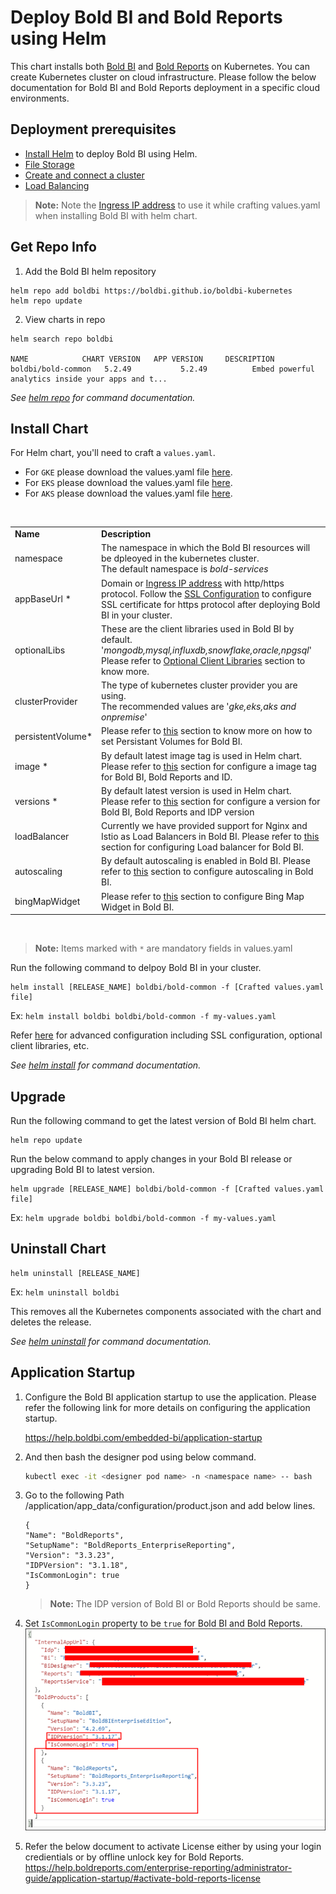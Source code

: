 # Deploy Bold BI and Bold Reports using Helm

This chart installs both [Bold BI](https://www.boldbi.com/) and [Bold Reports](https://www.boldreports.com/) on Kubernetes. You can create Kubernetes cluster on cloud infrastructure. Please follow the below documentation for Bold BI and Bold Reports deployment in a specific cloud environments.
    
## Deployment prerequisites

* [Install Helm](https://helm.sh/docs/intro/install/) to deploy Bold BI using Helm.
* [File Storage](/helm/docs/pre-requisites.md#file-storage)
* [Create and connect a cluster](/helm/docs/pre-requisites.md#create-a-cluster)
* [Load Balancing](/helm/docs/pre-requisites.md#load-balancing)

> **Note:** Note the [Ingress IP address](/helm/docs/pre-requisites.md#get-ingress-ip) to use it while crafting values.yaml when installing Bold BI with helm chart.

## Get Repo Info

1. Add the Bold BI helm repository

```console
helm repo add boldbi https://boldbi.github.io/boldbi-kubernetes
helm repo update
```

2. View charts in repo

```console
helm search repo boldbi

NAME            CHART VERSION   APP VERSION     DESCRIPTION
boldbi/bold-common   5.2.49           5.2.49          Embed powerful analytics inside your apps and t...
```

_See [helm repo](https://helm.sh/docs/helm/helm_repo/) for command documentation._

## Install Chart

For Helm chart, you'll need to craft a `values.yaml`.

* For `GKE` please download the values.yaml file [here](https://raw.githubusercontent.com/boldbi/boldbi-kubernetes/main/helm/bold-common/custom-values/gke-values.yaml).
* For `EKS` please download the values.yaml file [here](https://raw.githubusercontent.com/boldbi/boldbi-kubernetes/main/helm/bold-common/custom-values/eks-valuse.yaml).
* For `AKS` please download the values.yaml file [here](https://raw.githubusercontent.com/boldbi/boldbi-kubernetes/main/helm/bold-common/custom-values/aks-values.yaml).
<br/>

<table>
    <tr>
      <td>
       <b>Name</b>
      </td>
      <td>
       <b>Description</b>
      </td>
    </tr>
    <tr>
      <td>
       namespace
      </td>
      <td>
       The namespace in which the Bold BI resources will be dpleoyed in the kubernetes cluster.<br/>
       The default namespace is <i>bold-services</i>
      </td>
    </tr>
    <tr>
      <td>
       appBaseUrl *
      </td>
      <td>
       Domain or <a href='/helm/docs/pre-requisites.md#get-ingress-ip'>Ingress IP address</a> with http/https protocol. Follow the <a href='/helm/bold-common/docs/configuration.md#ssl-configuration'>SSL Configuration</a> to configure SSL certificate for https protocol after deploying Bold BI in your cluster.
      </td>
    </tr>
    <tr>
      <td>
       optionalLibs
      </td>
      <td>
       These are the client libraries used in Bold BI by default.<br/>
       '<i>mongodb,mysql,influxdb,snowflake,oracle,npgsql</i>'<br/>
       Please refer to <a href='/helm/bold-common/docs/configuration.md#client-libraries'>Optional Client Libraries</a> section to know more.
      </td>
    </tr>
    <tr>
      <td>
       clusterProvider
      </td>
      <td>
       The type of kubernetes cluster provider you are using.<br/>
       The recommended values are '<i>gke,eks,aks and onpremise</i>'
      </td>
    </tr>
    <tr>
      <td>
       persistentVolume*
      </td>
      <td>
       Please refer to <a href='/helm/bold-common/docs/configuration.md#persistent-volume'>this</a> section to know more on how to set Persistant Volumes for Bold BI.
      </td>
    </tr>
        <tr>
      <td>
       image *
      </td>
      <td>     
       By default latest image tag is used in Helm chart. Please refer to <a href='/helm/bold-common/docs/configuration.md#image'>this</a> section for configure a image tag for Bold BI, Bold Reports and ID. 
      </td>
    </tr>
    <tr>
      <td>
       versions *
      </td>
      <td>
       By default latest version is used in Helm chart. Please refer to <a href='/helm/bold-common/docs/configuration.md#version'>this</a> section for configure a version for Bold BI, Bold Reports and IDP version 
      </td>
    </tr>
    <tr>
      <td>
       loadBalancer
      </td>
      <td>
       Currently we have provided support for Nginx and Istio as Load Balancers in Bold BI. Please refer to <a href='/helm/bold-common/docs/configuration.md#load-balancing'>this</a> section for configuring Load balancer for Bold BI.
      </td>
    </tr>
    <tr>
      <td>
       autoscaling
      </td>
      <td>
       By default autoscaling is enabled in Bold BI. Please refer to <a href='/helm/bold-common/docs/configuration.md#auto-scaling'>this</a> section to configure autoscaling in Bold BI.
      </td>
    </tr>
    <tr>
      <td>
       bingMapWidget
      </td>
      <td>
       Please refer to <a href='/helm/bold-common/docs/configuration.md#bing-map-widget'>this</a> section to configure Bing Map Widget in Bold BI.
      </td>
    </tr>
</table>
<br/>

> **Note:** Items marked with `*` are mandatory fields in values.yaml

Run the following command to delpoy Bold BI in your cluster.

```console
helm install [RELEASE_NAME] boldbi/bold-common -f [Crafted values.yaml file]
```
Ex:  `helm install boldbi boldbi/bold-common -f my-values.yaml`

Refer [here](/helm/bold-common/docs/configuration.md) for advanced configuration including SSL configuration, optional client libraries, etc.

_See [helm install](https://helm.sh/docs/helm/helm_install/) for command documentation._

## Upgrade

Run the following command to get the latest version of Bold BI helm chart.

```console
helm repo update
```

Run the below command to apply changes in your Bold BI release or upgrading Bold BI to latest version.

```console
helm upgrade [RELEASE_NAME] boldbi/bold-common -f [Crafted values.yaml file]
```

Ex:  `helm upgrade boldbi boldbi/bold-common -f my-values.yaml`

## Uninstall Chart

```console
helm uninstall [RELEASE_NAME]
```
Ex:  `helm uninstall boldbi`

This removes all the Kubernetes components associated with the chart and deletes the release.

_See [helm uninstall](https://helm.sh/docs/helm/helm_uninstall/) for command documentation._

## Application Startup

1. Configure the Bold BI application startup to use the application. Please refer the following link for more details on configuring the application startup.
    
   https://help.boldbi.com/embedded-bi/application-startup

2. And then bash the designer pod using below command. 
    ~~~sh
    kubectl exec -it <designer pod name> -n <namespace name> -- bash
    ~~~

3. Go to the following Path /application/app_data/configuration/product.json and add below lines.
    ```console
    {
    "Name": "BoldReports",
    "SetupName": "BoldReports_EnterpriseReporting",
    "Version": "3.3.23",
    "IDPVersion": "3.1.18",
    "IsCommonLogin": true
    }
    ```
   >**Note:** The IDP version of Bold BI or Bold Reports should be same.

4. Set `IsCommonLogin` property to be `true` for Bold BI and Bold Reports.
     ![Product Json](docs/images/reports.png)

5. Refer the below document to activate License either by using your login credientials or by offline unlock key for Bold Reports.
    https://help.boldreports.com/enterprise-reporting/administrator-guide/application-startup/#activate-bold-reports-license
